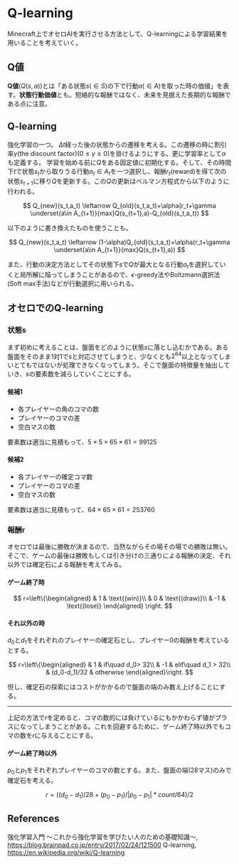 # Q-learning

Minecraft上でオセロAIを実行させる方法として、Q-learningによる学習結果を用いることを考えていく。

## Q値

**Q値**($Q(s,a)$)とは「ある状態$s(\in S)$の下で行動$a(\in A)$を取った時の価値」を表す。**状態行動価値**とも。短絡的な報酬ではなく、未来を見据えた長期的な報酬である点に注意。

## Q-learning

強化学習の一つ。
$\Delta t$経った後の状態からの遷移を考える。この遷移の時に割引率$\gamma$(the discount factor)($0\leq\gamma\geq 0$)を掛けるようにする。更に学習率として$\alpha$も定義する。
学習を始める前に$Q$をある固定値に初期化する。そして、その時間下$t$で状態$s_t$から取りうる行動$a_t\in A_t$を一つ選択し、報酬$r_t$(reward)を得て次の状態$s_{t+1}$に移り$Q$を更新する。この$Q$の更新はベルマン方程式から以下のように行われる。

$$
Q_{new}(s_t,a_t) \leftarrow Q_{old}(s_t,a_t)+\alpha(r_t+\gamma \underset{a\in A_{t+1}}{max}Q(s_{t+1},a)-Q_{old}(s_t,a_t))
$$

以下のように書き換えたものを使うことも。

$$
Q_{new}(s_t,a_t) \leftarrow (1-\alpha)Q_{old}(s_t,a_t)+\alpha(r_t+\gamma \underset{a\in A_{t+1}}{max}Q(s_{t+1},a))
$$

また、行動の決定方法としてその状態下$s$で$Q$が最大となる行動$a_t$を選択していくと局所解に陥ってしまうことがあるので、$\epsilon$-greedy法やBoltzmann選択法(Soft max手法)などが行動選択に用いられる。

## オセロでのQ-learning

### 状態s

まず初めに考えることは、盤面をどのように状態$s$に落とし込むかである。ある盤面をそのまま1対1で$s$と対応させてしまうと、少なくとも$2^{64}$以上となってしまいとてもではないが処理できなくなってしまう。そこで盤面の特徴量を抽出していき、$s$の要素数を減らしていくことにする。

#### 候補1

- 各プレイヤーの角のコマの数
- プレイヤーのコマの差
- 空白マスの数

要素数は適当に見積もって、$5\times 5\times 65\times 61 = 99125$

#### 候補2

- 各プレイヤーの確定コマ数
- プレイヤーのコマの差
- 空白マスの数

要素数は適当に見積もって、$64\times 65\times 61 = 253760$

### 報酬r

オセロでは最後に勝敗が決まるので、当然ながらその場その場での勝敗は無い。そこで、ゲームの最後は勝敗もしくは引き分けの三通りによる報酬の決定、それ以外では確定石による報酬を考えてみる。

#### ゲーム終了時

$$
r=\left\{\begin{aligned}
  & 1 & \text{(win)}\\
  & 0 & \text{(draw)}\\
  & -1 & \text{(lose)}
\end{aligned}
  \right.
$$

#### それ以外の時

$d_0$と$d_1$をそれぞれのプレイヤーの確定石とし、プレイヤー0の報酬を考えているとする。

$$
r=\left\{\begin{aligned}
  & 1 & if\quad d_0> 32\\
  & -1 & elif\quad d_1 > 32\\
  & (d_0-d_1)/32 & otherwise
\end{aligned}\right.
$$

但し、確定石の探索にはコストがかかるので盤面の端のみ数え上げることにする。

---

上記の方法で$r$を定めると、コマの数的には負けているにもかかわらず値がプラスになってしまうことがある。これを回避するために、ゲーム終了時以外でもコマの数を$r$に与えることにする。

#### ゲーム終了時以外

$p_0$と$p_1$をそれぞれプレイヤーのコマの数とする。また、盤面の端(28マス)のみで確定石を考える。

$$
r = ((d_0-d_1)/28+(p_0-p_1)/|p_0-p_1|*count/64)/2
$$

## References

強化学習入門 ～これから強化学習を学びたい人のための基礎知識～, <https://blog.brainpad.co.jp/entry/2017/02/24/121500>
Q-learning, <https://en.wikipedia.org/wiki/Q-learning>
